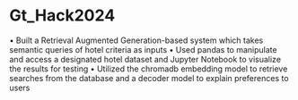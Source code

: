 # Gt_Hack2024


• Built a Retrieval Augmented Generation-based system which takes semantic queries of hotel criteria as inputs
• Used pandas to manipulate and access a designated hotel dataset and Jupyter Notebook to visualize the results
for testing
• Utilized the chromadb embedding model to retrieve searches from the database and a decoder model to explain
preferences to users
